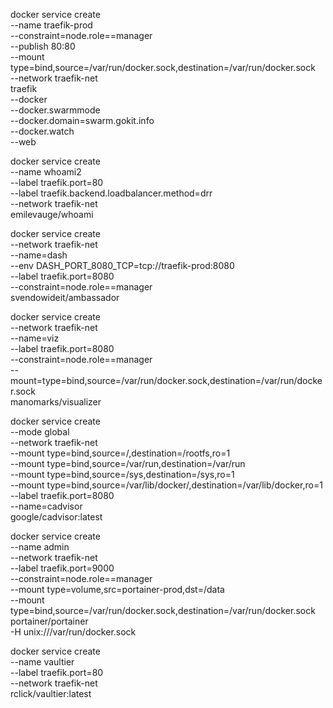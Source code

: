 docker service create \
    --name traefik-prod \
    --constraint=node.role==manager \
    --publish 80:80 \
    --mount type=bind,source=/var/run/docker.sock,destination=/var/run/docker.sock \
    --network traefik-net \
    traefik \
    --docker \
    --docker.swarmmode \
    --docker.domain=swarm.gokit.info \
    --docker.watch \
    --web


docker service create \
    --name whoami2 \
    --label traefik.port=80 \
    --label traefik.backend.loadbalancer.method=drr \
    --network traefik-net \
    emilevauge/whoami

docker service create \
    --network traefik-net \
    --name=dash \
    --env DASH_PORT_8080_TCP=tcp://traefik-prod:8080 \
    --label traefik.port=8080 \
    --constraint=node.role==manager \
    svendowideit/ambassador

docker service create \
    --network traefik-net \
    --name=viz \
    --label traefik.port=8080 \
    --constraint=node.role==manager \
    --mount=type=bind,source=/var/run/docker.sock,destination=/var/run/docker.sock \
  manomarks/visualizer

docker service create \
    --mode global \
    --network traefik-net \
    --mount type=bind,source=/,destination=/rootfs,ro=1 \
    --mount type=bind,source=/var/run,destination=/var/run \
    --mount type=bind,source=/sys,destination=/sys,ro=1 \
    --mount type=bind,source=/var/lib/docker/,destination=/var/lib/docker,ro=1 \
    --label traefik.port=8080 \
    --name=cadvisor \
  google/cadvisor:latest

docker service create \
    --name admin \
    --network traefik-net \
    --label traefik.port=9000 \
    --constraint=node.role==manager \
    --mount type=volume,src=portainer-prod,dst=/data \
    --mount type=bind,source=/var/run/docker.sock,destination=/var/run/docker.sock \
    portainer/portainer \
    -H unix:///var/run/docker.sock


docker service create \
    --name vaultier \
    --label traefik.port=80 \
    --network traefik-net \
    rclick/vaultier:latest